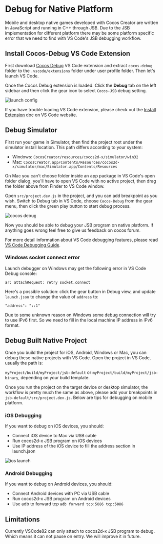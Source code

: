 # Debug for Native Platform

Mobile and desktop native games developed with Cocos Creator are written in JavaScript and running in C++ through JSB. Due to the JSB implementation for different platform there may be some platform specific error that we need to find with VS Code's JSB debugging workflow.

## Install Cocos-Debug VS Code Extension

First download [Cocos Debug](http://7xougr.dl1.z0.glb.clouddn.com/vscode/cocos-debug.zip) VS Code extension and extract `cocos-debug` folder to the `.vscode/extensions` folder under user profile folder. Then let's launch VS Code.

Once the Cocos Debug extension is loaded. Click the **Debug** tab on the left sidebar and then click the gear icon to select `Cocos-JSB` debug setting.

![launch config](debug-native/launch-configuration.png)

If you have trouble loading VS Code extension, please check out the [Install Extension](https://code.visualstudio.com/docs/extensions/install-extension) doc on VS Code website.

## Debug Simulator

First run your game in Simulator, then find the project root under the simulator install location. This path differs according to your system:

- Windows: `CocosCreator/resources/cocos2d-x/simulator/win32`
- Mac: `CocosCreator.app/Contents/Resources/cocos2d-x/simulator/mac/Simulator.app/Contents/Resources`

On Mac you can't choose folder inside an app package in VS Code's open folder dialog, you'll have to open VS Code with no active project, then drag the folder above from Finder to VS Code window.

Open `src/project.dev.js` in the project, and you can add breakpoint as you wish. Switch to Debug tab in VS Code, choose `Cocos-Debug` from the gear menu, then click the green play button to start debug process.

![cocos debug](debug-native/cocos-debug.png)

Now you should be able to debug your JSB program on native platform. If anything goes wrong feel free to give us feedback on cocos forum.

For more detail information about VS Code debugging features, please read [VS Code Debugging Guide](https://code.visualstudio.com/docs/editor/debugging).

### Windows socket connect error

Launch debugger on Windows may get the following error in VS Code Debug console:

`ar: attachRequest: retry socket.connect`

Here's a possible solution: click the gear button in Debug view, and update `launch.json` to change the value of `address` to:

`"address": "::1"`

Due to some unknown reason on Windows some debug connection will try to use IPv6 first. So we need to fill in the local machine IP address in IPv6 format.

## Debug Built Native Project

Once you build the project for iOS, Android, Windows or Mac, you can debug these native projects with VS Code. Open the project in VS Code, usually the path is:

`myProject/build/myProject/jsb-default` or `myProject/build/myProject/jsb-binary`, depending on your build template.

Once you run the project on the target device or desktop simulator, the workflow is pretty much the same as above, please add your breakpoints in `jsb-default/src/project.dev.js`. Below are tips for debugging on mobile platform.

### iOS Debugging

If you want to debug on iOS devices, you should:

- Connect iOS device to Mac via USB cable
- Run cocos2d-x JSB program on iOS devices
- Use IP address of the iOS device to fill the address section in launch.json

![ios launch](debug-native/launch-json-ios.png)

### Android Debugging

If you want to debug on Android devices, you should:

- Connect Android devices with PC via USB cable
- Run cocos2d-x JSB program on Android devices
- Use adb to forward tcp `adb forward tcp:5086 tcp:5086`

## Limitations

Currently VSCode82 can only attach to cocos2d-x JSB program to debug. Which means it can not pause on entry. We will improve it in future.

